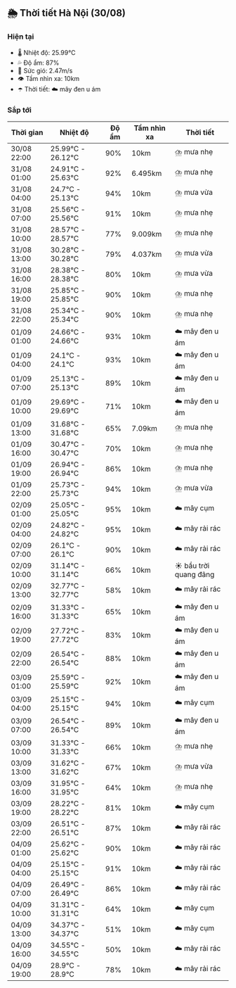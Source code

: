 ## 🌦️ Thời tiết Hà Nội (30/08)

### Hiện tại

- 🌡️ Nhiệt độ: 25.99℃
- 💦 Độ ẩm: 87%
- 💨 Sức gió: 2.47m/s
- 👁️ Tầm nhìn xa: 10km
- ☂️ Thời tiết: ☁️ mây đen u ám

### Sắp tới

| Thời gian | Nhiệt độ | Độ ẩm | Tầm nhìn xa | Thời tiết |
| --- | --- | --- | --- | --- |
| 30/08 22:00 | 25.99℃ - 26.12℃ | 90% | 10km | ⛈️ mưa nhẹ |
| 31/08 01:00 | 24.91℃ - 25.63℃ | 92% | 6.495km | ⛈️ mưa nhẹ |
| 31/08 04:00 | 24.7℃ - 25.13℃ | 94% | 10km | ⛈️ mưa vừa |
| 31/08 07:00 | 25.56℃ - 25.56℃ | 91% | 10km | ⛈️ mưa nhẹ |
| 31/08 10:00 | 28.57℃ - 28.57℃ | 77% | 9.009km | ⛈️ mưa nhẹ |
| 31/08 13:00 | 30.28℃ - 30.28℃ | 79% | 4.037km | ⛈️ mưa vừa |
| 31/08 16:00 | 28.38℃ - 28.38℃ | 80% | 10km | ⛈️ mưa vừa |
| 31/08 19:00 | 25.85℃ - 25.85℃ | 90% | 10km | ⛈️ mưa nhẹ |
| 31/08 22:00 | 25.34℃ - 25.34℃ | 90% | 10km | ⛈️ mưa nhẹ |
| 01/09 01:00 | 24.66℃ - 24.66℃ | 93% | 10km | ☁️ mây đen u ám |
| 01/09 04:00 | 24.1℃ - 24.1℃ | 93% | 10km | ☁️ mây đen u ám |
| 01/09 07:00 | 25.13℃ - 25.13℃ | 89% | 10km | ☁️ mây đen u ám |
| 01/09 10:00 | 29.69℃ - 29.69℃ | 71% | 10km | ☁️ mây đen u ám |
| 01/09 13:00 | 31.68℃ - 31.68℃ | 65% | 7.09km | ⛈️ mưa nhẹ |
| 01/09 16:00 | 30.47℃ - 30.47℃ | 70% | 10km | ⛈️ mưa nhẹ |
| 01/09 19:00 | 26.94℃ - 26.94℃ | 86% | 10km | ⛈️ mưa nhẹ |
| 01/09 22:00 | 25.73℃ - 25.73℃ | 94% | 10km | ⛈️ mưa vừa |
| 02/09 01:00 | 25.05℃ - 25.05℃ | 95% | 10km | ☁️ mây cụm |
| 02/09 04:00 | 24.82℃ - 24.82℃ | 95% | 10km | ☁️ mây rải rác |
| 02/09 07:00 | 26.1℃ - 26.1℃ | 90% | 10km | ☁️ mây rải rác |
| 02/09 10:00 | 31.14℃ - 31.14℃ | 66% | 10km | ☀️ bầu trời quang đãng |
| 02/09 13:00 | 32.77℃ - 32.77℃ | 58% | 10km | ☁️ mây rải rác |
| 02/09 16:00 | 31.33℃ - 31.33℃ | 65% | 10km | ☁️ mây đen u ám |
| 02/09 19:00 | 27.72℃ - 27.72℃ | 83% | 10km | ☁️ mây đen u ám |
| 02/09 22:00 | 26.54℃ - 26.54℃ | 88% | 10km | ☁️ mây đen u ám |
| 03/09 01:00 | 25.59℃ - 25.59℃ | 92% | 10km | ☁️ mây đen u ám |
| 03/09 04:00 | 25.15℃ - 25.15℃ | 94% | 10km | ☁️ mây cụm |
| 03/09 07:00 | 26.54℃ - 26.54℃ | 89% | 10km | ☁️ mây đen u ám |
| 03/09 10:00 | 31.33℃ - 31.33℃ | 66% | 10km | ⛈️ mưa nhẹ |
| 03/09 13:00 | 31.62℃ - 31.62℃ | 67% | 10km | ⛈️ mưa vừa |
| 03/09 16:00 | 31.95℃ - 31.95℃ | 64% | 10km | ⛈️ mưa nhẹ |
| 03/09 19:00 | 28.22℃ - 28.22℃ | 81% | 10km | ☁️ mây cụm |
| 03/09 22:00 | 26.51℃ - 26.51℃ | 87% | 10km | ☁️ mây rải rác |
| 04/09 01:00 | 25.62℃ - 25.62℃ | 90% | 10km | ☁️ mây rải rác |
| 04/09 04:00 | 25.15℃ - 25.15℃ | 91% | 10km | ☁️ mây rải rác |
| 04/09 07:00 | 26.49℃ - 26.49℃ | 86% | 10km | ☁️ mây rải rác |
| 04/09 10:00 | 31.31℃ - 31.31℃ | 64% | 10km | ☁️ mây cụm |
| 04/09 13:00 | 34.37℃ - 34.37℃ | 51% | 10km | ☁️ mây cụm |
| 04/09 16:00 | 34.55℃ - 34.55℃ | 50% | 10km | ☁️ mây rải rác |
| 04/09 19:00 | 28.9℃ - 28.9℃ | 78% | 10km | ☁️ mây rải rác |

